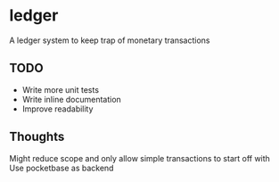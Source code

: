 # ledger
A ledger system to keep trap of monetary transactions

## TODO
- Write more unit tests
- Write inline documentation
- Improve readability

## Thoughts
Might reduce scope and only allow simple transactions to start off with  
Use pocketbase as backend

